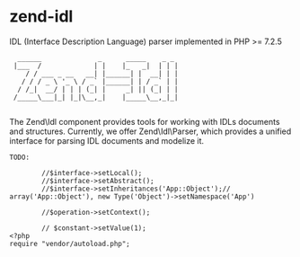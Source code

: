 # zend-idl

IDL (Interface Description Language) parser implemented in PHP >= 7.2.5


```
  ______              _      _____    _ _ 
 |___  /             | |    |_   _|  | | |
    / / ___ _ __   __| |______| |  __| | |
   / / / _ \ '_ \ / _` |______| | / _` | |
  / /_|  __/ | | | (_| |     _| || (_| | |
 /_____\___|_| |_|\__,_|    |_____\__,_|_|


```


The Zend\Idl component provides tools for working with IDLs documents and structures.
Currently, we offer Zend\Idl\Parser, which provides a unified interface for parsing IDL documents and modelize it.

```
TODO:

        //$interface->setLocal();
        //$interface->setAbstract();
        //$interface->setInheritances('App::Object');// array('App::Object'), new Type('Object')->setNamespace('App')

        //$operation->setContext();
        
        // $constant->setValue(1);
<?php
require "vendor/autoload.php";

```
